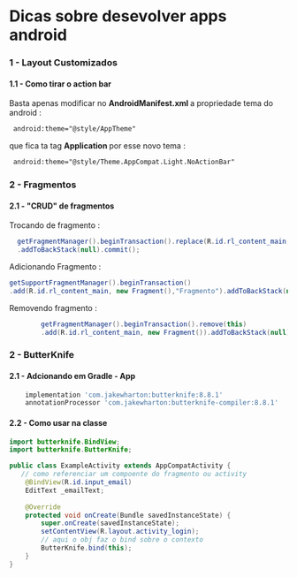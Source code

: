  
# <Strong>Dicas sobre desevolver apps android </Strong>


### 1 - Layout Customizados

#### 1.1 -  Como tirar o action bar

<p> Basta apenas modificar no <b> AndroidManifest.xml </b> a propriedade tema do android : </p>

```xml
 android:theme="@style/AppTheme"
```

<p> que fica ta tag <b> Application </b> por esse novo tema :</p>


```xml
 android:theme="@style/Theme.AppCompat.Light.NoActionBar"
```

### 2 - Fragmentos

#### 2.1 - "CRUD" de fragmentos

Trocando de fragmento :

```java
  getFragmentManager().beginTransaction().replace(R.id.rl_content_main, new Fragment())
  .addToBackStack(null).commit();
```

Adicionando Fragmento :
  
```java
getSupportFragmentManager().beginTransaction()
.add(R.id.rl_content_main, new Fragment(),"Fragmento").addToBackStack(null).commit();
```


Removendo fragmento :

```java
        getFragmentManager().beginTransaction().remove(this)
        .add(R.id.rl_content_main, new Fragment()).addToBackStack(null).commit();
```
    
 ### 2 - ButterKnife

#### 2.1 - Adcionando em Gradle - App

```gradle
    implementation 'com.jakewharton:butterknife:8.8.1'
    annotationProcessor 'com.jakewharton:butterknife-compiler:8.8.1'
```

#### 2.2 - Como usar na classe

```java
import butterknife.BindView;
import butterknife.ButterKnife;

public class ExampleActivity extends AppCompatActivity {
   // como referenciar um compoente do fragmento ou activity
    @BindView(R.id.input_email)
    EditText _emailText;
    
    @Override
    protected void onCreate(Bundle savedInstanceState) {
        super.onCreate(savedInstanceState);
        setContentView(R.layout.activity_login);
        // aqui o obj faz o bind sobre o contexto
        ButterKnife.bind(this);   
    }       
}
```


